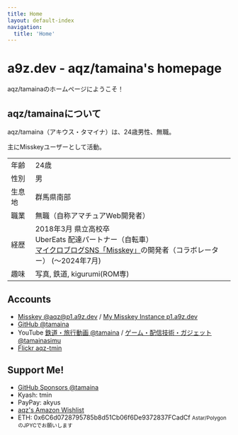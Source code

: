 ```yaml
---
title: Home
layout: default-index
navigation:
  title: 'Home'
---
```


# a9z.dev - aqz/tamaina's homepage

aqz/tamainaのホームページにようこそ！

## aqz/tamainaについて
aqz/tamaina（アキウス・タマイナ）は、24歳男性、無職。

主にMisskeyユーザーとして活動。

| | |
|:--|:--|
|年齢|24歳|
|性別|男|
|生息地|群馬県南部|
|職業|無職（自称アマチュアWeb開発者）|
|経歴|2018年3月 県立高校卒<br>UberEats 配達パートナー（自転車）<br>[マイクロブログSNS「Misskey」](https://misskey-hub.net)の開発者（コラボレーター） (〜2024年7月)|
|趣味|写真, 鉄道, kigurumi(ROM専)|

## Accounts

- [Misskey @aqz@p1.a9z.dev](https://p1.a9z.dev/@aqz) / [My Misskey Instance p1.a9z.dev](https://p1.a9z.dev)
- [GitHub @tamaina](https://github.com/tamaina)
- YouTube [鉄道・旅行動画 @tamaina](https://www.youtube.com/channel/UCds1cPl1_3Tv5oKp3bQW0XA) / [ゲーム・配信技術・ガジェット @tamainasimu](https://www.youtube.com/channel/UC6hwXWEiuDUv0UCzU7UpTqg)
- [Flickr aqz-tmin](https://flickr.com/photos/150974953@N07/)

## Support Me!

* [GitHub Sponsors @tamaina](https://github.com/sponsors/tamaina)
* Kyash: tmin
* PayPay: akyus
* [aqz's Amazon Wishlist](https://www.amazon.jp/hz/wishlist/ls/1MS8O2CUKPL8I)
* ETH:   0x6C6d0728795785b8d51Cb06f6De9372837FCadCf <small>Astar/PolygonのJPYCでお願いします</small>
